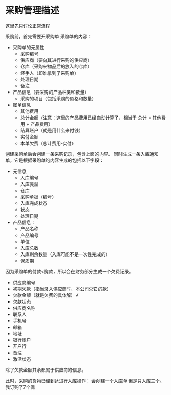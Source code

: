 # 采购管理描述

这里先只讨论正常流程

采购前，首先需要开采购单
采购单的内容：

- 采购单的元属性
  - 采购编号
  - 供应商（要向其进行采购的供应商）
  - 仓库（采购来物品后的放入的仓库）
  - 经手人（即谁拿到了采购单）
  - 处理日期
  - 备注
- 产品信息（要采购的产品种类和数量）
  - 采购的项目（包括采购的价格和数量）
- 账单信息
  - 其他费用
  - 总计金额（注意：这里的产品费用已经自动计算了，相当于 总计 = 其他费用 + 产品费用）
  - 结算账户（就是用什么来付钱）
  - 实付金额
  - 本单欠费（总计费用-实付）

创建采购单后会创建一条采购记录，包含上面的内容。
同时生成一条入库通知单，它是根据采购单的内容生成的包括以下字段：
- 元信息
  - 入库编号
  - 入库类型
  - 仓库
  - 采购单据（编号）
  - 入库完成状态
  - 状态
  - 处理日期
- 产品信息：
  - 产品名称
  - 产品编号
  - 单位
  - 入库总数
  - 入库剩余数量（入库可能不是一次性完成的）
  - 保质期

因为采购单的付款<购款，所以会在财务部分生成一个欠费记录。

- 供应商编号
- 初期欠款（指当录入供应商时，本公司欠它的款）
- 欠款金额（就是欠费的具体解）√
- 欠款状态
- 供应商名称
- 联系人
- 手机号
- 邮箱
- 地址
- 银行账户
- 开户行
- 备注
- 激活状态

除了欠款金额其余都属于供应商的信息。

此时，采购的货物已经到达进行入库操作：
会创建一个入库单
但是只入库三个。我订购了7个偶
